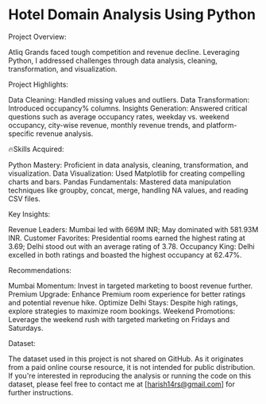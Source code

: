 # Hotel Domain Analysis Using Python

Project Overview:

Atliq Grands faced tough competition and revenue decline. Leveraging Python, I addressed challenges through data analysis, cleaning, transformation, and visualization.

Project Highlights:

Data Cleaning: Handled missing values and outliers.
Data Transformation: Introduced occupancy% columns.
Insights Generation: Answered critical questions such as average occupancy rates, weekday vs. weekend occupancy, city-wise revenue, monthly revenue trends, and platform-specific revenue analysis.

🔥Skills Acquired:

Python Mastery: Proficient in data analysis, cleaning, transformation, and visualization.
Data Visualization: Used Matplotlib for creating compelling charts and bars.
Pandas Fundamentals: Mastered data manipulation techniques like groupby, concat, merge, handling NA values, and reading CSV files.

Key Insights:

Revenue Leaders: Mumbai led with 669M INR; May dominated with 581.93M INR.
Customer Favorites: Presidential rooms earned the highest rating at 3.69; Delhi stood out with an average rating of 3.78.
Occupancy King: Delhi excelled in both ratings and boasted the highest occupancy at 62.47%.

Recommendations:

Mumbai Momentum: Invest in targeted marketing to boost revenue further.
Premium Upgrade: Enhance Premium room experience for better ratings and potential revenue hike.
Optimize Delhi Stays: Despite high ratings, explore strategies to maximize room bookings.
Weekend Promotions: Leverage the weekend rush with targeted marketing on Fridays and Saturdays.

Dataset:

The dataset used in this project is not shared on GitHub. As it originates from a paid online course resource, it is not intended for public distribution. If you're interested in reproducing the analysis or running the code on this dataset, please feel free to contact me at [harish14rs@gmail.com] for further instructions.
